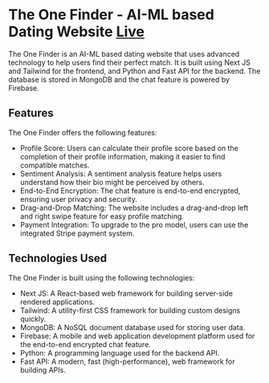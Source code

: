 # The One Finder - AI-ML based Dating Website [Live](https://the-one-finder.vercel.app/)
The One Finder is an AI-ML based dating website that uses advanced technology to help users find their perfect match. It is built using Next JS and Tailwind for the frontend, and Python and Fast API for the backend. The database is stored in MongoDB and the chat feature is powered by Firebase.

## Features
The One Finder offers the following features:

- Profile Score: Users can calculate their profile score based on the completion of their profile information, making it easier to find compatible matches.
- Sentiment Analysis: A sentiment analysis feature helps users understand how their bio might be perceived by others.
- End-to-End Encryption: The chat feature is end-to-end encrypted, ensuring user privacy and security.
- Drag-and-Drop Matching: The website includes a drag-and-drop left and right swipe feature for easy profile matching.
- Payment Integration: To upgrade to the pro model, users can use the integrated Stripe payment system.

## Technologies Used
The One Finder is built using the following technologies:

- Next JS: A React-based web framework for building server-side rendered applications.
- Tailwind: A utility-first CSS framework for building custom designs quickly.
- MongoDB: A NoSQL document database used for storing user data.
- Firebase: A mobile and web application development platform used for the end-to-end encrypted chat feature.
- Python: A programming language used for the backend API.
- Fast API: A modern, fast (high-performance), web framework for building APIs.


